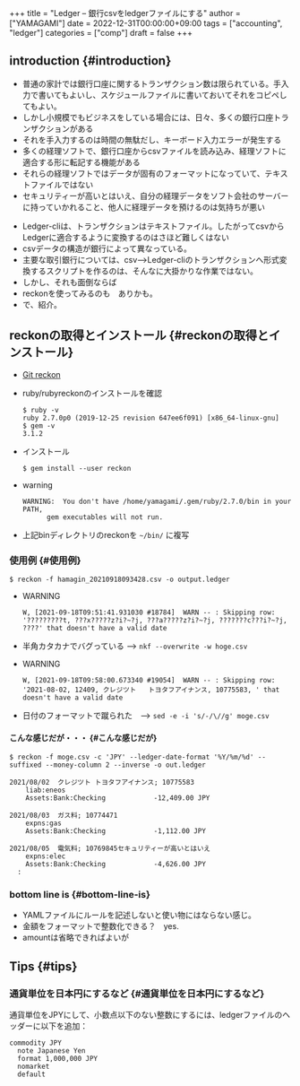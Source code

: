 +++
title = "Ledger – 銀行csvをledgerファイルにする"
author = ["YAMAGAMI"]
date = 2022-12-31T00:00:00+09:00
tags = ["accounting", "ledger"]
categories = ["comp"]
draft = false
+++

## introduction {#introduction}

-   普通の家計では銀行口座に関するトランザクション数は限られている。手入力で書いてもよいし、スケジュールファイルに書いておいてそれをコピペしてもよい。
-   しかし小規模でもビジネスをしている場合には、日々、多くの銀行口座トランザクションがある
-   それを手入力するのは時間の無駄だし、キーボード入力エラーが発生する
-   多くの経理ソフトで、銀行口座からcsvファイルを読み込み、経理ソフトに適合する形に転記する機能がある
-   それらの経理ソフトではデータが固有のフォーマットになっていて、テキストファイルではない
-   セキュリティーが高いとはいえ、自分の経理データをソフト会社のサーバーに持っていかれること、他人に経理データを預けるのは気持ちが悪い

<!--listend-->

-   Ledger-cliは、トランザクションはテキストファイル。したがってcsvからLedgerに適合するように変換するのはさほど難しくはない
-   csvデータの構造が銀行によって異なっている。
-   主要な取引銀行については、csv-->Ledger-cliのトランザクションへ形式変換するスクリプトを作るのは、そんなに大掛かりな作業ではない。
-   しかし、それも面倒ならば
-   reckonを使ってみるのも　ありかも。
-   で、紹介。


## reckonの取得とインストール {#reckonの取得とインストール}

-   [Git reckon](https://github.com/cantino/reckon)
-   ruby/rubyreckonのインストールを確認

    ```nil
    $ ruby -v
    ruby 2.7.0p0 (2019-12-25 revision 647ee6f091) [x86_64-linux-gnu]
    $ gem -v
    3.1.2
    ```
-   インストール

    ```nil
    $ gem install --user reckon
    ```
-   warning

    ```nil
    WARNING:  You don't have /home/yamagami/.gem/ruby/2.7.0/bin in your PATH,
    	  gem executables will not run.
    ```
-   上記binディレクトリのreckonを `~/bin/` に複写


### 使用例 {#使用例}

```nil
$ reckon -f hamagin_20210918093428.csv -o output.ledger
```

-   WARNING

    ```nil
    W, [2021-09-18T09:51:41.931030 #18784]  WARN -- : Skipping row: '?????????t, ???x?????z?i?~?j, ???a?????z?i?~?j, ???????c???i?~?j, ????' that doesn't have a valid date
    ```
-   半角カタカナでバグっている -->   `nkf --overwrite -w hoge.csv`
-   WARNING

    ```nil
    W, [2021-09-18T09:58:00.673340 #19054]  WARN -- : Skipping row: '2021-08-02, 12409, クレジツト   トヨタフアイナンス, 10775583, ' that doesn't have a valid date
    ```
-   日付のフォーマットで蹴られた　--> `sed -e -i 's/-/\//g' moge.csv`


#### こんな感じだが・・・ {#こんな感じだが}

```nil
$ reckon -f moge.csv -c 'JPY' --ledger-date-format '%Y/%m/%d' --suffixed --money-column 2 --inverse -o out.ledger

2021/08/02	クレジツト トヨタフアイナンス; 10775583
	liab:eneos
	Assets:Bank:Checking			-12,409.00 JPY

2021/08/03	ガス料; 10774471
	expns:gas
	Assets:Bank:Checking			-1,112.00 JPY

2021/08/05	電気料; 10769845セキュリティーが高いとはいえ
	expns:elec
	Assets:Bank:Checking			-4,626.00 JPY
  :
```


### bottom line is {#bottom-line-is}

-   YAMLファイルにルールを記述しないと使い物にはならない感じ。
-   金額をフォーマットで整数化できる？　yes.
-   amountは省略できればよいが


## Tips {#tips}


### 通貨単位を日本円にするなど {#通貨単位を日本円にするなど}

通貨単位をJPYにして、小数点以下のない整数にするには、ledgerファイルのヘッダーに以下を追加：

```nil
commodity JPY
  note Japanese Yen
  format 1,000,000 JPY
  nomarket
  default
```
